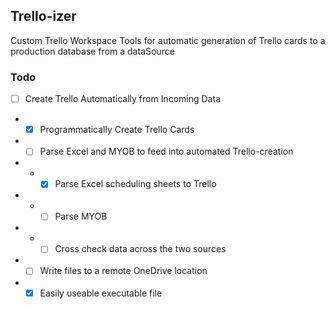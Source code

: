 ## Trello-izer

Custom Trello Workspace Tools for automatic generation of Trello cards to a production database from a dataSource

### Todo

- [ ] Create Trello Automatically from Incoming Data
- - [x] Programmatically Create Trello Cards
- - [ ] Parse Excel and MYOB to feed into automated Trello-creation
- - - [x] Parse Excel scheduling sheets to Trello
- - - [ ] Parse MYOB
- - - [ ] Cross check data across the two sources
- - [ ] Write files to a remote OneDrive location
- - [x] Easily useable executable file
